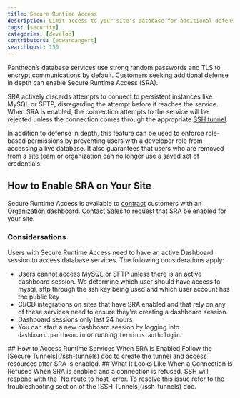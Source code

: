 ```yaml
---
title: Secure Runtime Access
description: Limit access to your site's database for additional defense against traffic-based attacks and unauthorized access.
tags: [security]
categories: [develop]
contributors: [edwardangert]
searchboost: 150
---
```


Pantheon’s database services use strong random passwords and TLS to encrypt communications by default. Customers seeking additional defense in depth can enable Secure Runtime Access (SRA).

SRA actively discards attempts to connect to persistent instances like MySQL or SFTP, disregarding the attempt before it reaches the service. When SRA is enabled, the connection attempts to the service will be rejected unless the connection comes through the appropriate [SSH tunnel](/ssh-tunnels).

In addition to defense in depth, this feature can be used to enforce role-based permissions by preventing users with a developer role from accessing a live database. It also guarantees that users who are removed from a site team or organization can no longer use a saved set of credentials.

## How to Enable SRA on Your Site

Secure Runtime Access is available to [contract](https://pantheon.io/plans/pricing) customers with an [Organization](/organizations) dashboard. [Contact Sales](https://pantheon.io/contact-us) to request that SRA be enabled for your site.

### Considersations
Users with Secure Runtime Access need to have an active Dashboard session to access database services. The following considerations apply:

* Users cannot access MySQL or SFTP unless there is an active dashboard session. We determine which user should have access to mysql, sftp through the ssh key being used and which user account has the public key
* CI/CD integrations on sites that have SRA enabled and that rely on any of these services need to ensure they're creating a dashboard session.
* Dashboard sessions only last 24 hours
* You can start a new dashboard session by logging into `dashboard.pantheon.io` or running `terminus auth:login`.


<!----
We determine which user should have access to MySQL, SFTP through the SSH key authentication and which user account has the public key
CI/CD integrations on sites that have SRA enabled and that rely on any of these services need to ensure they're creating a dashboard session before trying to their thing
----!>

## How to Access Runtime Services When SRA Is Enabled

Follow the [Secure Tunnels](/ssh-tunnels) doc to create the tunnel and access resources after SRA is enabled.

## What It Looks Like When a Connection Is Refused

When SRA is enabled and a connection is refused, SSH will respond with the `No route to host` error. To resolve this issue refer to the troubleshooting section of the [SSH Tunnels](/ssh-tunnels) doc.
